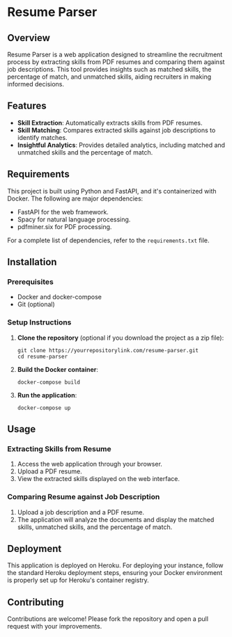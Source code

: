 # Resume Parser

## Overview
Resume Parser is a web application designed to streamline the recruitment process by extracting skills from PDF resumes and comparing them against job descriptions. This tool provides insights such as matched skills, the percentage of match, and unmatched skills, aiding recruiters in making informed decisions.

## Features
- **Skill Extraction**: Automatically extracts skills from PDF resumes.
- **Skill Matching**: Compares extracted skills against job descriptions to identify matches.
- **Insightful Analytics**: Provides detailed analytics, including matched and unmatched skills and the percentage of match.

## Requirements
This project is built using Python and FastAPI, and it's containerized with Docker. The following are major dependencies:
- FastAPI for the web framework.
- Spacy for natural language processing.
- pdfminer.six for PDF processing.

For a complete list of dependencies, refer to the `requirements.txt` file.

## Installation

### Prerequisites
- Docker and docker-compose
- Git (optional)

### Setup Instructions
1. **Clone the repository** (optional if you download the project as a zip file):
   ```
   git clone https://yourrepositorylink.com/resume-parser.git
   cd resume-parser
   ```
2. **Build the Docker container**:
   ```
   docker-compose build
   ```
3. **Run the application**:
   ```
   docker-compose up
   ```

## Usage

### Extracting Skills from Resume
1. Access the web application through your browser.
2. Upload a PDF resume.
3. View the extracted skills displayed on the web interface.

### Comparing Resume against Job Description
1. Upload a job description and a PDF resume.
2. The application will analyze the documents and display the matched skills, unmatched skills, and the percentage of match.

## Deployment
This application is deployed on Heroku. For deploying your instance, follow the standard Heroku deployment steps, ensuring your Docker environment is properly set up for Heroku's container registry.

## Contributing
Contributions are welcome! Please fork the repository and open a pull request with your improvements.
